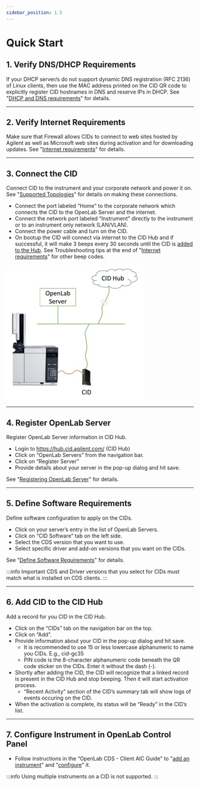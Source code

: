 ```yaml
---
sidebar_position: 1.5
---
```


# Quick Start

## 1. Verify DNS/DHCP Requirements
If your DHCP server/s do not support dynamic DNS registration (RFC 2136) of Linux clients, then use the MAC address printed on the CID QR code to explicitly register CID hostnames in DNS and reserve IPs in DHCP. See "[DHCP and DNS requirements](requirements#dhcp-and-dns-requirements)" for details.

---

## 2. Verify Internet Requirements
Make sure that Firewall allows CIDs to connect to web sites hosted by Agilent as well as Microsoft web sites during activation and for downloading updates. See "[Internet requirements](requirements#internet-requirements)" for details.

---

## 3. Connect the CID
Connect CID to the instrument and your corporate network and power it on. See "[Supported Topologies](requirements#supported-topologies)" for details on making these connections.

- Connect the port labeled “Home” to the corporate network which connects the CID to the OpenLab Server and the internet.
- Connect the network port labeled “Instrument” directly to the instrument or to an instrument only network (LAN/VLAN).
-	Connect the power cable and turn on the CID.
-	On bootup the CID will connect via internet to the CID Hub and if successful, it will make 3 beeps every 30 seconds until the CID is [added to the Hub](#6-add-cid-to-the-cid-hub). See Troubleshooting tips at the end of "[Internet requirements](requirements#internet-requirements)" for other beep codes.

![CID layout](./img/layout-1.jpg)

---

## 4. Register OpenLab Server
Register OpenLab Server information in CID Hub.
- Login to https://hub.cid.agilent.com/ (CID Hub)
- Click on “OpenLab Servers” from the navigation bar.
- Click on “Register Server”
- Provide details about your server in the pop-up dialog and hit save.

See "[Registering OpenLab Server](user-guide/server/registration)" for details.

---

## 5. Define Software Requirements
Define software configuration to apply on the CIDs.
- Click on your server’s entry in the list of OpenLab Servers.
- Click on “CID Software” tab on the left side.
- Select the CDS version that you want to use.
- Select specific driver and add-on versions that you want on the CIDs.

See "[Define Software Requirements](user-guide/server/software)" for details.


:::info Important
CDS and Driver versions that you select for CIDs must match what is installed on CDS clients.
:::

---

## 6. Add CID to the CID Hub
Add a record for you CID in the CID Hub.
- Click on the “CIDs” tab on the navigation bar on the top.
- Click on “Add”.
- Provide information about your CID in the pop-up dialog and hit save.
  - It is recommended to use 15 or less lowercase alphanumeric to name you CIDs. E.g., cid-gc35
  - PIN code is the 8-character alphanumeric code beneath the QR code sticker on the CIDs. Enter it without the dash (-).
- Shortly after adding the CID, the CID will recognize that a linked record is present in the CID Hub and stop beeping. Then it will start activation process. 
  - “Recent Activity” section of the CID’s summary tab will show logs of events occuring on the CID.
-	When the activation is complete, its status will be “Ready” in the CID’s list.

---

## 7. Configure Instrument in OpenLab Control Panel
- Follow instructions in the “OpenLab CDS - Client AIC Guide” to "[add an instrument](https://openlab.help.agilent.com/en/index.htm#t=mergedProjects%2FControlPanel%2FAddInstrument.htm)" and "[configure](https://openlab.help.agilent.com/en/index.htm#t=mergedProjects%2FControlPanel%2FConfigure_instrument.htm)" it.

:::info
Using multiple instruments on a CID is not supported.
:::
